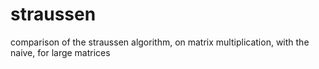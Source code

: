 # straussen
comparison of the straussen algorithm, on matrix multiplication, with the naive, for large matrices
